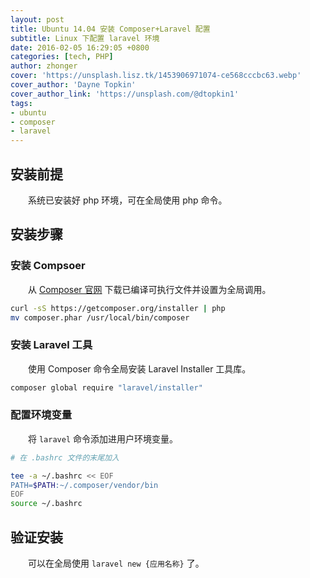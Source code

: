 ```yaml
---
layout: post
title: Ubuntu 14.04 安装 Composer+Laravel 配置
subtitle: Linux 下配置 laravel 环境
date: 2016-02-05 16:29:05 +0800
categories: [tech, PHP]
author: zhonger
cover: 'https://unsplash.lisz.tk/1453906971074-ce568cccbc63.webp'
cover_author: 'Dayne Topkin'
cover_author_link: 'https://unsplash.com/@dtopkin1'
tags:
- ubuntu
- composer
- laravel
---
```


## 安装前提

&emsp;&emsp;系统已安装好 php 环境，可在全局使用 php 命令。

## 安装步骤

### 安装 Compsoer

&emsp;&emsp;从 [Composer 官网](https://getcomposer.org/) 下载已编译可执行文件并设置为全局调用。

```bash
curl -sS https://getcomposer.org/installer | php
mv composer.phar /usr/local/bin/composer
```

### 安装 Laravel 工具

&emsp;&emsp;使用 Composer 命令全局安装 Laravel Installer 工具库。

```bash
composer global require "laravel/installer"
```

### 配置环境变量

&emsp;&emsp;将 `laravel` 命令添加进用户环境变量。

```bash
# 在 .bashrc 文件的末尾加入

tee -a ~/.bashrc << EOF
PATH=$PATH:~/.composer/vendor/bin
EOF
source ~/.bashrc
```

## 验证安装

&emsp;&emsp;可以在全局使用 `laravel new {应用名称}` 了。
